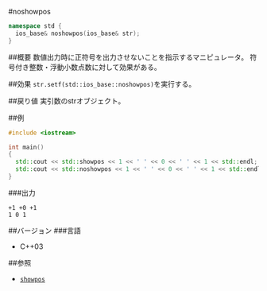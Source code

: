 #noshowpos
```cpp
namespace std {
  ios_base& noshowpos(ios_base& str);
}
```

##概要
数値出力時に正符号を出力させないことを指示するマニピュレータ。
符号付き整数・浮動小数点数に対して効果がある。

##効果
`str.setf(std::ios_base::noshowpos)`を実行する。

##戻り値
実引数のstrオブジェクト。

##例
```cpp
#include <iostream>

int main()
{
  std::cout << std::showpos << 1 << ' ' << 0 << ' ' << 1 << std::endl;
  std::cout << std::noshowpos << 1 << ' ' << 0 << ' ' << 1 << std::endl;
}
```

###出力
```
+1 +0 +1
1 0 1
```

##バージョン
###言語
- C++03

##参照
- [`showpos`](./showpos.md)
